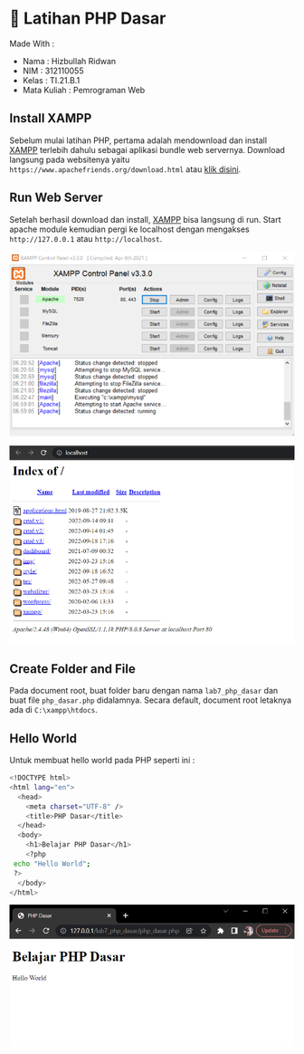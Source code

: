 # :rocket: Latihan PHP Dasar

Made With :

- Nama : Hizbullah Ridwan
- NIM : 312110055
- Kelas : TI.21.B.1
- Mata Kuliah : Pemrograman Web

## Install XAMPP

Sebelum mulai latihan PHP, pertama adalah mendownload dan install [XAMPP](https://www.apachefriends.org/) terlebih dahulu sebagai aplikasi bundle web servernya. Download langsung pada websitenya yaitu `https://www.apachefriends.org/download.html` atau [klik disini](https://www.apachefriends.org/download.html).

## Run Web Server

Setelah berhasil download dan install, [XAMPP](https://www.apachefriends.org/) bisa langsung di run. Start apache module kemudian pergi ke localhost dengan mengakses `http://127.0.0.1` atau `http://localhost`.

![Gambar 1](Screenshoots/Capture1.PNG)

![Gambar 2](Screenshoots/Capture2.PNG)

## Create Folder and File

Pada document root, buat folder baru dengan nama `lab7_php_dasar` dan buat file `php_dasar.php` didalamnya. Secara default, document root letaknya ada di `C:\xampp\htdocs`.

## Hello World

Untuk membuat hello world pada PHP seperti ini :

```bash
<!DOCTYPE html>
<html lang="en">
  <head>
    <meta charset="UTF-8" />
    <title>PHP Dasar</title>
  </head>
  <body>
    <h1>Belajar PHP Dasar</h1>
    <?php
 echo "Hello World";
 ?>
  </body>
</html>
```

![Gambar 3](Screenshoots/Capture3.PNG)
